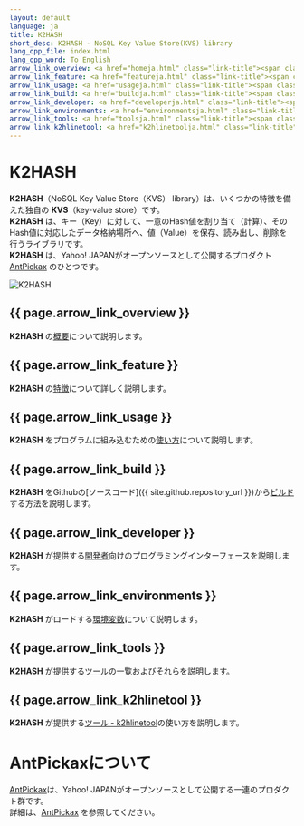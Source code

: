 ```yaml
---
layout: default
language: ja
title: K2HASH
short_desc: K2HASH - NoSQL Key Value Store(KVS) library
lang_opp_file: index.html
lang_opp_word: To English
arrow_link_overview: <a href="homeja.html" class="link-title"><span class="arrow-base link-arrow-right"></span>概要</a>
arrow_link_feature: <a href="featureja.html" class="link-title"><span class="arrow-base link-arrow-right"></span>特徴</a>
arrow_link_usage: <a href="usageja.html" class="link-title"><span class="arrow-base link-arrow-right"></span>使い方</a>
arrow_link_build: <a href="buildja.html" class="link-title"><span class="arrow-base link-arrow-right"></span>ビルド</a>
arrow_link_developer: <a href="developerja.html" class="link-title"><span class="arrow-base link-arrow-right"></span>開発者</a>
arrow_link_environments: <a href="environmentsja.html" class="link-title"><span class="arrow-base link-arrow-right"></span>環境変数</a>
arrow_link_tools: <a href="toolsja.html" class="link-title"><span class="arrow-base link-arrow-right"></span>ツール</a>
arrow_link_k2hlinetool: <a href="k2hlinetoolja.html" class="link-title"><span class="arrow-base link-arrow-right"></span>k2hlinetool</a>
---
```


# **K2HASH**
**K2HASH**（NoSQL Key Value Store（KVS） library）は、いくつかの特徴を備えた独自の **KVS**（key-value store）です。  
**K2HASH** は、キー（Key）に対して、一意のHash値を割り当て（計算）、そのHash値に対応したデータ格納場所へ、値（Value）を保存、読み出し、削除を行うライブラリです。  
**K2HASH** は、Yahoo! JAPANがオープンソースとして公開するプロダクト [AntPickax](https://antpick.ax/indexja.html) のひとつです。  

![K2HASH](images/top_k2hash.png)

## {{ page.arrow_link_overview }}
**K2HASH** の[概要](homeja.html)について説明します。  

## {{ page.arrow_link_feature }}
**K2HASH** の[特徴](featureja.html)について詳しく説明します。  

## {{ page.arrow_link_usage }}
**K2HASH** をプログラムに組み込むための[使い方](usageja.html)について説明します。  

## {{ page.arrow_link_build }}
**K2HASH** をGithubの[ソースコード]({{ site.github.repository_url }})から[ビルド](buildja.html)する方法を説明します。

## {{ page.arrow_link_developer }}
**K2HASH** が提供する[開発者](developerja.html)向けのプログラミングインターフェースを説明します。

## {{ page.arrow_link_environments }}
**K2HASH** がロードする[環境変数](environmentsja.html)について説明します。

## {{ page.arrow_link_tools }}
**K2HASH** が提供する[ツール](toolsja.html)の一覧およびそれらを説明します。

## {{ page.arrow_link_k2hlinetool }}
**K2HASH** が提供する[ツール - k2hlinetool](k2hlinetoolja.html)の使い方を説明します。

# **AntPickaxについて**
[AntPickax](https://antpick.ax/indexja.html)は、Yahoo! JAPANがオープンソースとして公開する一連のプロダクト群です。  
詳細は、[AntPickax](https://antpick.ax/indexja.html) を参照してください。
